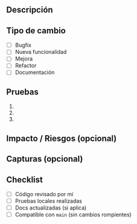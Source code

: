 ## Descripción
<!-- Una frase sobre qué hace este PR. -->

## Tipo de cambio
- [ ] Bugfix
- [ ] Nueva funcionalidad
- [ ] Mejora
- [ ] Refactor
- [ ] Documentación

## Pruebas
<!-- Pasos claros para validar el cambio. Incluye comandos si aplica. -->
1.
2.
3.

## Impacto / Riesgos (opcional)
<!-- ¿Rompe algo? ¿Afecta a usuarios, rendimiento, seguridad? -->

## Capturas (opcional)
<!-- Arrastra imágenes si hay cambios de UI. -->

## Checklist
- [ ] Código revisado por mí
- [ ] Pruebas locales realizadas
- [ ] Docs actualizadas (si aplica)
- [ ] Compatible con `main` (sin cambios rompientes)
